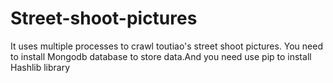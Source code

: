 # Street-shoot-pictures
It uses multiple processes to crawl toutiao's street shoot pictures. You need to install Mongodb database to store data.And you need use pip to install Hashlib library

